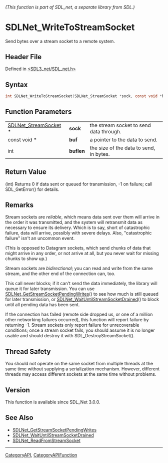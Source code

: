 ###### (This function is part of SDL_net, a separate library from SDL.)
# SDLNet_WriteToStreamSocket

Send bytes over a stream socket to a remote system.

## Header File

Defined in [<SDL3_net/SDL_net.h>](https://github.com/libsdl-org/SDL_net/blob/main/include/SDL3_net/SDL_net.h)

## Syntax

```c
int SDLNet_WriteToStreamSocket(SDLNet_StreamSocket *sock, const void *buf, int buflen);
```

## Function Parameters

|                                              |            |                                         |
| -------------------------------------------- | ---------- | --------------------------------------- |
| [SDLNet_StreamSocket](SDLNet_StreamSocket) * | **sock**   | the stream socket to send data through. |
| const void *                                 | **buf**    | a pointer to the data to send.          |
| int                                          | **buflen** | the size of the data to send, in bytes. |

## Return Value

(int) Returns 0 if data sent or queued for transmission, -1 on failure;
call SDL_GetError() for details.

## Remarks

Stream sockets are _reliable_, which means data sent over them will arrive
in the order it was transmitted, and the system will retransmit data as
necessary to ensure its delivery. Which is to say, short of catastrophic
failure, data will arrive, possibly with severe delays. Also, "catastrophic
failure" isn't an uncommon event.

(This is opposed to Datagram sockets, which send chunks of data that might
arrive in any order, or not arrive at all, but you never wait for missing
chunks to show up.)

Stream sockets are _bidirectional_; you can read and write from the same
stream, and the other end of the connection can, too.

This call never blocks; if it can't send the data immediately, the library
will queue it for later transmission. You can use
[SDLNet_GetStreamSocketPendingWrites](SDLNet_GetStreamSocketPendingWrites)()
to see how much is still queued for later transmission, or
[SDLNet_WaitUntilStreamSocketDrained](SDLNet_WaitUntilStreamSocketDrained)()
to block until all pending data has been sent.

If the connection has failed (remote side dropped us, or one of a million
other networking failures occurred), this function will report failure by
returning -1. Stream sockets only report failure for unrecoverable
conditions; once a stream socket fails, you should assume it is no longer
usable and should destroy it with SDL_DestroyStreamSocket().

## Thread Safety

You should not operate on the same socket from multiple threads at the same
time without supplying a serialization mechanism. However, different
threads may access different sockets at the same time without problems.

## Version

This function is available since SDL_Net 3.0.0.

## See Also

- [SDLNet_GetStreamSocketPendingWrites](SDLNet_GetStreamSocketPendingWrites)
- [SDLNet_WaitUntilStreamSocketDrained](SDLNet_WaitUntilStreamSocketDrained)
- [SDLNet_ReadFromStreamSocket](SDLNet_ReadFromStreamSocket)

----
[CategoryAPI](CategoryAPI), [CategoryAPIFunction](CategoryAPIFunction)

